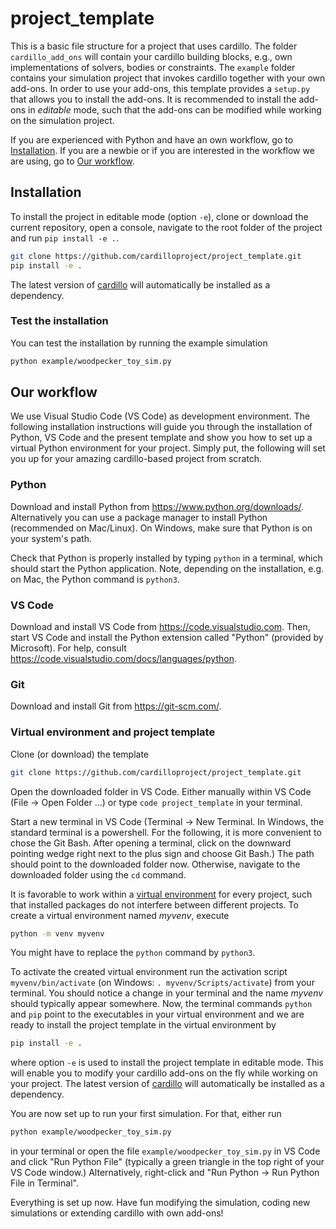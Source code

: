 # project_template

This is a basic file structure for a project that uses cardillo. The folder `cardillo_add_ons` will contain your cardillo building blocks, e.g., own implementations of solvers, bodies or constraints. The `example` folder contains your simulation project that invokes cardillo together with your own add-ons. In order to use your add-ons, this template provides a `setup.py` that allows you to install the add-ons. It is recommended to install the add-ons in *editable* mode, such that the add-ons can be modified while working on the simulation project.

If you are experienced with Python and have an own workflow, go to [Installation](#installation). If you are a newbie or if you are interested in the workflow we are using, go to [Our workflow](#our-workflow).

## Installation
To install the project in editable mode (option `-e`), clone or download the current repository, open a console, navigate to the root folder of the project and run `pip install -e .`.

```bash
git clone https://github.com/cardilloproject/project_template.git
pip install -e .
```

The latest version of [cardillo](https://github.com/cardilloproject/cardillo) will automatically be installed as a dependency.

### Test the installation

You can test the installation by running the example simulation
```bash
python example/woodpecker_toy_sim.py
```

## Our workflow

We use Visual Studio Code (VS Code) as development environment. The following installation instructions will guide you through the installation of Python, VS Code and the present template and show you how to set up a virtual Python environment for your project. Simply put, the following will set you up for your amazing cardillo-based project from scratch. 

### Python

Download and install Python from https://www.python.org/downloads/. Alternatively you can use a package manager to install Python (recommended on Mac/Linux). On Windows, make sure that Python is on your system's path.

Check that Python is properly installed by typing `python` in a terminal, which should start the Python application. Note, depending on the installation, e.g. on Mac, the Python command is `python3`. 

### VS Code

Download and install VS Code from https://code.visualstudio.com. Then, start VS Code and install the Python extension called "Python" (provided by Microsoft). For help, consult https://code.visualstudio.com/docs/languages/python.

### Git

Download and install Git from https://git-scm.com/.

### Virtual environment and project template

Clone (or download) the template
```bash
git clone https://github.com/cardilloproject/project_template.git
```

Open the downloaded folder in VS Code. Either manually within VS Code (File $\to$ Open Folder ...) or type `code project_template` in your terminal.

Start a new terminal in VS Code (Terminal $\to$ New Terminal. In Windows, the standard terminal is a powershell. For the following, it is more convenient to chose the Git Bash. After opening a terminal, click on the downward pointing wedge right next to the plus sign and choose Git Bash.) The path should point to the downloaded folder now. Otherwise, navigate to the downloaded folder using the `cd` command.

It is favorable to work within a [virtual environment](https://docs.python.org/3/library/venv.html) for every project, such that installed packages do not interfere between different projects. To create a virtual environment named *myvenv*, execute
```bash
python -m venv myvenv
```
You might have to replace the `python` command by `python3`.

To activate the created virtual environment run the activation script `myvenv/bin/activate` (on Windows: `. myvenv/Scripts/activate`) from your terminal. You should notice a change in your terminal and the name *myvenv* should typically appear somewhere. Now, the terminal commands `python` and `pip` point to the executables in your virtual environment and we are ready to install the project template in the virtual environment by
```bash
pip install -e .
```
where option `-e` is used to install the project template in editable mode. This will enable you to modify your cardillo add-ons on the fly while working on your project. The latest version of [cardillo](https://github.com/cardilloproject/cardillo) will automatically be installed as a dependency.

You are now set up to run your first simulation. For that, either run
```bash
python example/woodpecker_toy_sim.py
```
in your terminal or open the file `example/woodpecker_toy_sim.py` in VS Code and click "Run Python File" (typically a green triangle in the top right of your VS Code window.) Alternatively, right-click and "Run Python $\to$ Run Python File in Terminal".

Everything is set up now. Have fun modifying the simulation, coding new simulations or extending cardillo with own add-ons!

